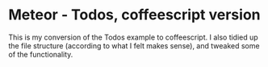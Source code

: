 # Meteor - Todos, coffeescript version

This is my conversion of the Todos example to coffeescript. I also tidied up the file structure (according to what I felt makes sense), and tweaked some of the functionality.
